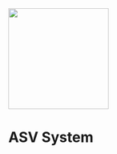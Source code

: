 <img src="https://user-images.githubusercontent.com/92492605/201941889-f4a18508-506d-4b2e-bd12-ac9e4553c2b9.png" width="200" height="200" />

# ASV System
